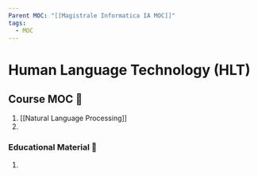 ```yaml
---
Parent MOC: "[[Magistrale Informatica IA MOC]]"
tags:
  - MOC
---
```

# Human Language Technology (HLT)

## Course MOC  📒
1. [[Natural Language Processing]]
2. 



### Educational Material 🧱
1. 




